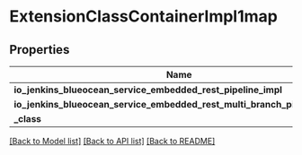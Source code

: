 # ExtensionClassContainerImpl1map

## Properties
Name | Type | Description | Notes
------------ | ------------- | ------------- | -------------
**io_jenkins_blueocean_service_embedded_rest_pipeline_impl** | [**\Swagger\Client\Model\ExtensionClassImpl**](ExtensionClassImpl.md) |  | [optional] 
**io_jenkins_blueocean_service_embedded_rest_multi_branch_pipeline_impl** | [**\Swagger\Client\Model\ExtensionClassImpl**](ExtensionClassImpl.md) |  | [optional] 
**_class** | **string** |  | [optional] 

[[Back to Model list]](../README.md#documentation-for-models) [[Back to API list]](../README.md#documentation-for-api-endpoints) [[Back to README]](../README.md)



